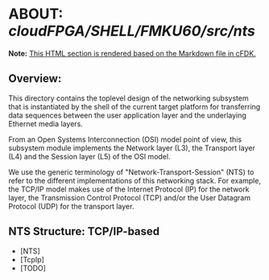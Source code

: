 # ABOUT: _cloudFPGA/SHELL/FMKU60/src/nts_
**Note:** [This HTML section is rendered based on the Markdown file in cFDK.](https://github.com/cloudFPGA/cFDK/blob/master/SRA/LIB/SHELL/LIB/hdl/nts/NTS.md)


## Overview:

This directory contains the toplevel design of the networking subsystem that is instantiated by the shell of the current target platform for transferring data sequences between the user application layer and the underlaying Ethernet media layers.

From an Open Systems Interconnection (OSI) model point of view, this subsystem module implements the Network layer (L3), the Transport layer (L4) and the Session layer (L5) of the OSI model.

We use the generic terminology of "Network-Transport-Session" (NTS) to refer to the different implementations of this networking stack. For example, the TCP/IP model makes use of the Internet Protocol (IP) for the network layer, the Transmission Control Protocol (TCP) and/or the User Datagram Protocol (UDP) for the transport layer.

## NTS Structure: TCP/IP-based
  
 * [NTS]
  * [TcpIp]
  * [TODO]
  
  
  
